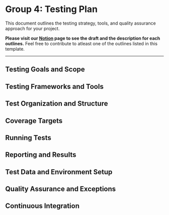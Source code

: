 # Group 4: Testing Plan

This document outlines the testing strategy, tools, and quality assurance approach for your project.  

**Please visit our [Notion](https://www.notion.so/Testing-Plan-Draft-285b607cf385801ab46cc54968a2c7ef) page to see the draft and the description for each outlines.** Feel free to contribute to atleast one of the outlines listed in this template.

---

## Testing Goals and Scope  


## Testing Frameworks and Tools  


## Test Organization and Structure  



## Coverage Targets  



## Running Tests  



## Reporting and Results  


## Test Data and Environment Setup  



## Quality Assurance and Exceptions  



## Continuous Integration



